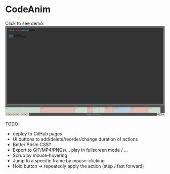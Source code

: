 # CodeAnim

Click to see demo:
[![Screenshot](https://github.com/Janiczek/codeanim/raw/master/doc/screenshot.png)](https://github.com/Janiczek/codeanim/raw/master/doc/screencast.mp4)

TODO:
* deploy to GitHub pages
* UI buttons to add/delete/reorder/change duration of actions
* Better Prism CSS?
* Export to GIF/MP4/PNGs/... play in fullscreen mode / ...
* Scrub by mouse-hovering
* Jump to a specific frame by mouse-clicking
* Hold button -> repeatedly apply the action (step / fast forward)
